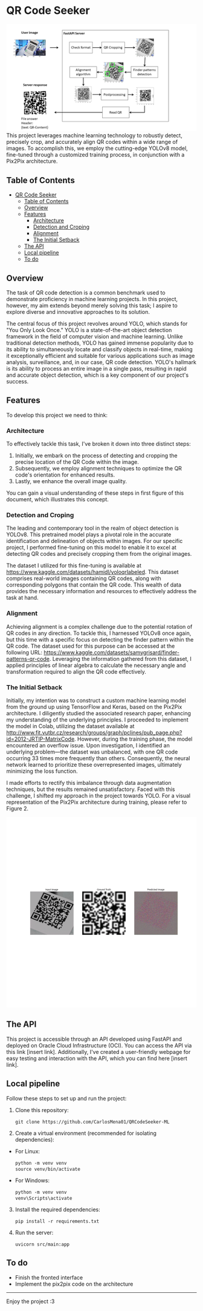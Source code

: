 # QR Code Seeker

![project diagram](assets/architecture.png "Architecture")
This project leverages machine learning technology to robustly detect, precisely crop, and accurately align QR codes within a wide range of images. To accomplish this, we employ the cutting-edge YOLOv8 model, fine-tuned through a customized training process, in conjunction with a Pix2Pix architecture.

## Table of Contents

- [QR Code Seeker](#qr-code-seeker)
  - [Table of Contents](#table-of-contents)
  - [Overview](#overview)
  - [Features](#features)
    - [Architecture](#architecture)
    - [Detection and Croping](#detection-and-croping)
    - [Alignment](#alignment)
    - [The Initial Setback](#the-initial-setback)
  - [The API](#the-api)
  - [Local pipeline](#local-pipeline)
  - [To do](#to-do)

## Overview

The task of QR code detection is a common benchmark used to demonstrate proficiency in machine learning projects. In this project, however, my aim extends beyond merely solving this task; I aspire to explore diverse and innovative approaches to its solution.

The central focus of this project revolves around YOLO, which stands for "You Only Look Once." YOLO is a state-of-the-art object detection framework in the field of computer vision and machine learning. Unlike traditional detection methods, YOLO has gained immense popularity due to its ability to simultaneously locate and classify objects in real-time, making it exceptionally efficient and suitable for various applications such as image analysis, surveillance, and, in our case, QR code detection. YOLO's hallmark is its ability to process an entire image in a single pass, resulting in rapid and accurate object detection, which is a key component of our project's success.

## Features

To develop this project we need to think:

### Architecture

To effectively tackle this task, I've broken it down into three distinct steps:
1. Initially, we embark on the process of detecting and cropping the precise location of the QR Code within the image. 
2. Subsequently, we employ alignment techniques to optimize the QR code's orientation for enhanced results. 
3. Lastly, we enhance the overall image quality. 

You can gain a visual understanding of these steps in first figure of this document, which illustrates this concept.


### Detection and Croping

The leading and contemporary tool in the realm of object detection is YOLOv8. This pretrained model plays a pivotal role in the accurate identification and delineation of objects within images. For our specific project, I performed fine-tuning on this model to enable it to excel at detecting QR codes and precisely cropping them from the original images.

The dataset I utilized for this fine-tuning is available at https://www.kaggle.com/datasets/hamidl/yoloqrlabeled. This dataset comprises real-world images containing QR codes, along with corresponding polygons that contain the QR code. This wealth of data provides the necessary information and resources to effectively address the task at hand.

### Alignment

Achieving alignment is a complex challenge due to the potential rotation of QR codes in any direction. To tackle this, I harnessed YOLOv8 once again, but this time with a specific focus on detecting the finder pattern within the QR code. The dataset used for this purpose can be accessed at the following URL: https://www.kaggle.com/datasets/samygrisard/finder-patterns-qr-code. Leveraging the information gathered from this dataset, I applied principles of linear algebra to calculate the necessary angle and transformation required to align the QR code effectively.

### The Initial Setback

Initially, my intention was to construct a custom machine learning model from the ground up using TensorFlow and Keras, based on the Pix2Pix architecture. I diligently studied the associated research paper, enhancing my understanding of the underlying principles. I proceeded to implement the model in Colab, utilizing the dataset available at http://www.fit.vutbr.cz/research/groups/graph/pclines/pub_page.php?id=2012-JRTIP-MatrixCode. However, during the training phase, the model encountered an overflow issue. Upon investigation, I identified an underlying problem—the dataset was unbalanced, with one QR code occurring 33 times more frequently than others. Consequently, the neural network learned to prioritize these overrepresented images, ultimately minimizing the loss function.

I made efforts to rectify this imbalance through data augmentation techniques, but the results remained unsatisfactory. Faced with this challenge, I shifted my approach in the project towards YOLO. For a visual representation of the Pix2Pix architecture during training, please refer to Figure 2.

![Pix2pix animation](assets/pix2pix.gif "Pix2Pix")

## The API

This project is accessible through an API developed using FastAPI and deployed on Oracle Cloud Infrastructure (OCI). You can access the API via this link [insert link]. Additionally, I've created a user-friendly webpage for easy testing and interaction with the API, which you can find here [insert link].

## Local pipeline

Follow these steps to set up and run the project:

1. Clone this repository:
   ```
   git clone https://github.com/CarlosMena01/QRCodeSeeker-ML
   ```
2. Create a virtual environment (recommended for isolating dependencies):

- For Linux:

  ```
  python -m venv venv
  source venv/bin/activate
  ```

- For Windows:
  ```
  python -m venv venv
  venv\Scripts\activate
  ```

3. Install the required dependencies:

   ```
   pip install -r requirements.txt
   ```

4. Run the server:
   ```
   uvicorn src/main:app
   ```

## To do
- Finish the fronted interface
- Implement the pix2pix code on the architecture

---

Enjoy the project :3
